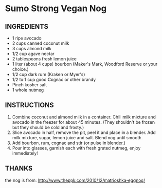 # Sumo Strong Vegan Nog

## INGREDIENTS

- 1 ripe avocado
- 2 cups canned coconut milk
- 3 cups almond milk
- 1/2 cup agave nectar
- 2 tablespoons fresh lemon juice
- 1 liter (about 4 cups) bourbon (Maker's Mark, Woodford Reserve or your choice.)
- 1/2 cup dark rum (Kraken or Myer's)
- 1/2 to 1 cup good Cognac or other brandy
- Pinch kosher salt
- 1 whole nutmeg

## INSTRUCTIONS

1. Combine coconut and almond milk in a container. Chill milk mixture and avocado in the freezer for about 45 minutes. (They shouldn't be frozen but they should be cold and frosty.)
2. Slice avocado in half, remove the pit, peel it and place in a blender. Add milk mixture, sugar, lemon juice and salt. Blend nog until smooth.
3. Add bourbon, rum, cognac and stir (or pulse in blender.)
4. Pour into glasses, garnish each with fresh grated nutmeg, enjoy immediately!

## THANKS

the nog is from: http://www.theppk.com/2010/12/matrioshka-eggnog/